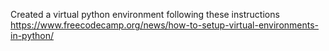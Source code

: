 Created a virtual python environment following these instructions https://www.freecodecamp.org/news/how-to-setup-virtual-environments-in-python/
